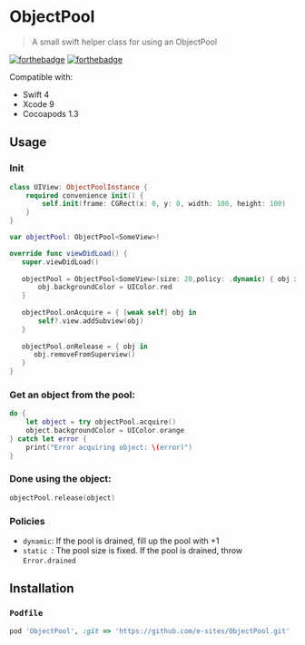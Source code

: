 # ObjectPool
> A small swift helper class for using an ObjectPool

[![forthebadge](http://forthebadge.com/images/badges/made-with-swift.svg)](http://forthebadge.com) [![forthebadge](http://forthebadge.com/images/badges/compatibility-betamax.svg)](http://forthebadge.com)

Compatible with:

- Swift 4
- Xcode 9
- Cocoapods 1.3


## Usage
### Init
```swift
class UIView: ObjectPoolInstance {
    required convenience init() {
        self.init(frame: CGRect(x: 0, y: 0, width: 100, height: 100)
    }
}

var objectPool: ObjectPool<SomeView>!

override func viewDidLoad() {
   super.viewDidLoad()
    
   objectPool = ObjectPool<SomeView>(size: 20,policy: .dynamic) { obj in
       obj.backgroundColor = UIColor.red
   }
   
   objectPool.onAcquire = { [weak self] obj in 
       self?.view.addSubview(obj)
   }
   
   objectPool.onRelease = { obj in 
      obj.removeFromSuperview()
   }
}
```
### Get an object from the pool:
```swift
do {
    let object = try objectPool.acquire()
    object.backgroundColor = UIColor.orange
} catch let error {
    print("Error acquiring object: \(error)")
}
```

### Done using the object:
```swift
objectPool.release(object)
```

### Policies

- `dynamic`: If the pool is drained, fill up the pool with +1
- `static `: The pool size is fixed. If the pool is drained, throw `Error.drained`

## Installation
### `Podfile`
```ruby
pod 'ObjectPool', :git => 'https://github.com/e-sites/ObjectPool.git'
```
